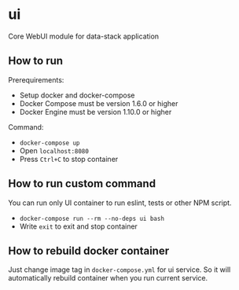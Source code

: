 # ui

Core WebUI module for data-stack application

## How to run

Prerequirements:

* Setup docker and docker-compose
* Docker Compose must be version 1.6.0 or higher
* Docker Engine must be version 1.10.0 or higher

Command:

* `docker-compose up`
* Open `localhost:8080`
* Press `Ctrl+C` to stop container

## How to run custom command

You can run only UI container to run eslint, tests or other NPM script.

* `docker-compose run --rm --no-deps ui bash`
* Write `exit` to exit and stop container

## How to rebuild docker container

Just change image tag in `docker-compose.yml` for ui service. So it will automatically rebuild container when you run current service.
